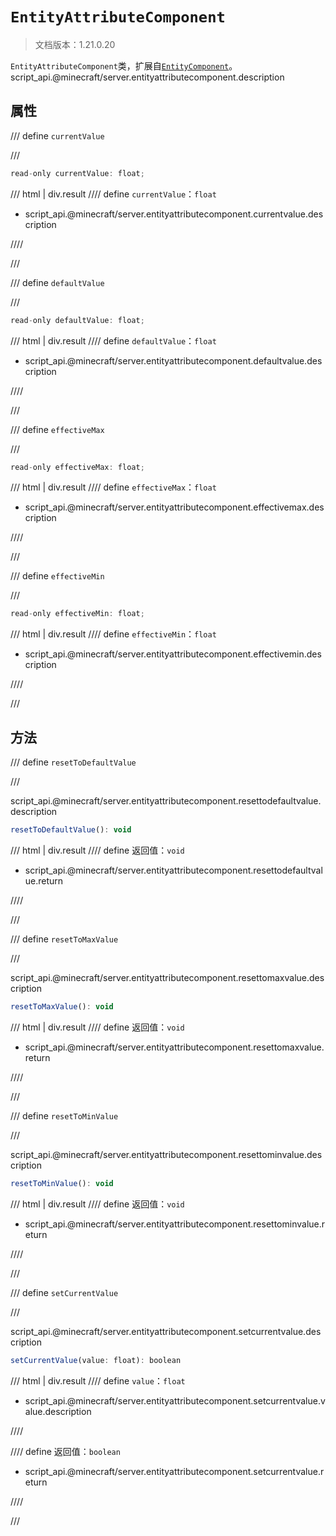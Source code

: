 # `EntityAttributeComponent`

> 文档版本：1.21.0.20

`EntityAttributeComponent`类，扩展自[`EntityComponent`](./entitycomponent.md)。script_api.@minecraft/server.entityattributecomponent.description

## 属性

/// define
`currentValue`


///

```js
read-only currentValue: float;
```

/// html | div.result
//// define
`currentValue`：`float`

- script_api.@minecraft/server.entityattributecomponent.currentvalue.description


////

///


/// define
`defaultValue`


///

```js
read-only defaultValue: float;
```

/// html | div.result
//// define
`defaultValue`：`float`

- script_api.@minecraft/server.entityattributecomponent.defaultvalue.description


////

///


/// define
`effectiveMax`


///

```js
read-only effectiveMax: float;
```

/// html | div.result
//// define
`effectiveMax`：`float`

- script_api.@minecraft/server.entityattributecomponent.effectivemax.description


////

///


/// define
`effectiveMin`


///

```js
read-only effectiveMin: float;
```

/// html | div.result
//// define
`effectiveMin`：`float`

- script_api.@minecraft/server.entityattributecomponent.effectivemin.description


////

///


## 方法

/// define
`resetToDefaultValue`


///

script_api.@minecraft/server.entityattributecomponent.resettodefaultvalue.description

```js
resetToDefaultValue(): void
```

/// html | div.result
//// define
返回值：`void`

- script_api.@minecraft/server.entityattributecomponent.resettodefaultvalue.return


////

///


/// define
`resetToMaxValue`


///

script_api.@minecraft/server.entityattributecomponent.resettomaxvalue.description

```js
resetToMaxValue(): void
```

/// html | div.result
//// define
返回值：`void`

- script_api.@minecraft/server.entityattributecomponent.resettomaxvalue.return


////

///


/// define
`resetToMinValue`


///

script_api.@minecraft/server.entityattributecomponent.resettominvalue.description

```js
resetToMinValue(): void
```

/// html | div.result
//// define
返回值：`void`

- script_api.@minecraft/server.entityattributecomponent.resettominvalue.return


////

///


/// define
`setCurrentValue`


///

script_api.@minecraft/server.entityattributecomponent.setcurrentvalue.description

```js
setCurrentValue(value: float): boolean
```

/// html | div.result
//// define
`value`：`float`

- script_api.@minecraft/server.entityattributecomponent.setcurrentvalue.value.description


////

//// define
返回值：`boolean`

- script_api.@minecraft/server.entityattributecomponent.setcurrentvalue.return


////

///

